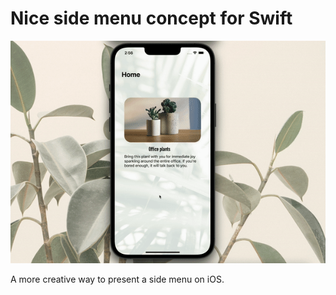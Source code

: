 # Nice side menu concept for Swift

![ Alt text](side-menu.gif) [](side-menu.gif)

A more creative way to present a side menu on iOS.
